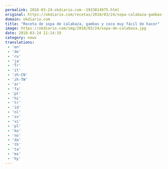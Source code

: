 ```yaml
---
permalink: 2018-03-24-okdiario.com--1933814975.html
original: https://okdiario.com/recetas/2018/03/24/sopa-calabaza-gambas-coco-2017109
domain: okdiario.com
title: "Receta de sopa de calabaza, gambas y coco muy fácil de hacer"
image: https://okdiario.com/img/2018/03/24/sopa-de-calabaza.jpg
date: 2018-03-24 11:14:19
category: news
translations: 
 - 'en'
 - 'de'
 - 'ru'
 - 'ja'
 - 'fr'
 - 'it'
 - 'zh-CN'
 - 'zh-TW'
 - 'ar'
 - 'fa'
 - 'pt'
 - 'hi'
 - 'tr'
 - 'id'
 - 'nl'
 - 'sv'
 - 'vi'
 - 'pl'
 - 'ko'
 - 'no'
 - 'da'
 - 'th'
 - 'ta'
 - 'ms'
 - 'hy'
---
```


